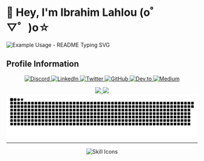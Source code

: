 # 👋 Hey, I'm Ibrahim Lahlou (o゜▽゜)o☆

![Example Usage - README Typing SVG](https://readme-typing-svg.demolab.com/?lines=Analyze%2C+Innovate%2C+Excel;Empower+with+Cloud+Technology;Discover%2C+Optimize%2C+Succeed&font=Fira+Code&center=true&width=380&height=50&duration=4000&pause=1000)

##  Profile Information

<p align="center">

<!-- Social Media with Links -->
  <a href="https://discord.gg/765145323826839553">
    <img src="https://skillicons.dev/icons?i=discord" alt="Discord" />
  </a>
  <a href="https://www.linkedin.com/in/ibrahim-lahlou-ab09861ba/">
    <img src="https://skillicons.dev/icons?i=linkedin" alt="LinkedIn" />
  </a>
  <a href="https://twitter.com/ILoDo01">
    <img src="https://skillicons.dev/icons?i=twitter" alt="Twitter" />
  </a>
  <a href="https://github.com/IbLahlou">
    <img src="https://skillicons.dev/icons?i=github" alt="GitHub" />
  </a>

  <!-- Developer Platforms with Links -->
  <a href="https://dev.to/iblahlou">
    <img src="https://skillicons.dev/icons?i=devto" alt="Dev.to" />
  </a>
  <a href="https://medium.com/@IbLahlou">
    <img src="https://skillicons.dev/icons?i=md" alt="Medium" /> <!-- Using markdown icon as a placeholder since Medium isn't available -->
  </a>
</p>


<p align="center">
<a href="https://github.com/IbLahlou">
	<picture>
	<source
		srcset="https://github-readme-stats.vercel.app/api?username=IbLahlou&show_icons=true&theme=github_light&hide_border=true&bg_color=00000000"
		media="(prefers-color-scheme: light)"
	/>
	<img src="https://github-readme-stats.vercel.app/api?username=IbLahlou&show_icons=true&theme=github_dark&hide_border=true&bg_color=00000000">
	</picture>
</a>
<a href="https://github.com/IbLahlou">
	<picture>
	<source
		srcset="https://github-readme-stats.vercel.app/api/top-langs?username=IbLahlou&show_icons=true&theme=github_dark&hide_border=true&bg_color=00000000&layout=compact&langs_count=8&hide=yacc&card_width=340px"
		media="(prefers-color-scheme: light)"
	/>
	<img src="https://github-readme-stats.vercel.app/api/top-langs?username=IbLahlou&show_icons=true&theme=github_dark&hide_border=true&bg_color=00000000&layout=compact&langs_count=8&hide=yacc,java&card_width=340px">
	</picture>
</a>

<picture>
  <source media="(prefers-color-scheme: dark)" srcset="https://raw.githubusercontent.com/MohaElbadry/MohaElbadry/output/github-contribution-grid-snake-dark.svg">
  <source media="(prefers-color-scheme: light)" srcset="https://raw.githubusercontent.com/MohaElbadry/MohaElbadry/output/github-contribution-grid-snake.svg">
  <img alt="github contribution grid snake animation" src="https://raw.githubusercontent.com/MohaElbadry/MohaElbadry/output/github-contribution-grid-snake.svg">
</picture>


<hr>

<p align="center">
 <img src="https://skillicons.dev/icons?i=python,pytorch,tensorflow,linux,kubernetes,docker,fastapi,postgresql,mysql,gcp,js" alt="Skill Icons" style="width: 95%;" />
</p>


